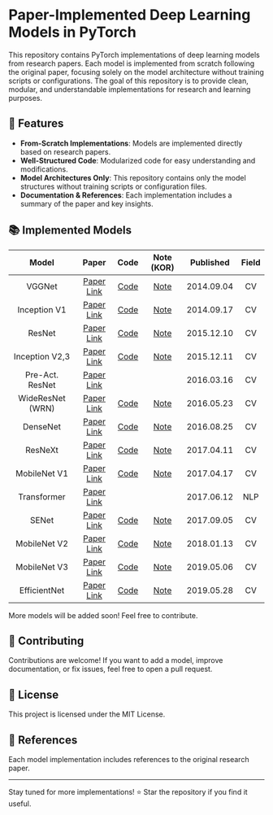 # Paper-Implemented Deep Learning Models in PyTorch

This repository contains PyTorch implementations of deep learning models from research papers. Each model is implemented from scratch following the original paper, focusing solely on the model architecture without training scripts or configurations. The goal of this repository is to provide clean, modular, and understandable implementations for research and learning purposes.

## 📌 Features
- **From-Scratch Implementations**: Models are implemented directly based on research papers.
- **Well-Structured Code**: Modularized code for easy understanding and modifications.
- **Model Architectures Only**: This repository contains only the model structures without training scripts or configuration files.
- **Documentation & References**: Each implementation includes a summary of the paper and key insights.

## 📚 Implemented Models
| Model | Paper | Code | Note (KOR) | Published | Field |
|:--------:|:--------:|:--------:|:--------:|:--------:|:--------:|
| VGGNet | [Paper Link](https://arxiv.org/abs/1409.1556) | [Code](https://github.com/minseoc03/DL_paper_review/blob/main/Computer%20Vision/VGGNet.py) | [Note](https://minseoc03.notion.site/VGGNet-1556a507bae980ac9876d2b9f6a677c8)| 2014.09.04 | CV
| Inception V1 | [Paper Link](https://arxiv.org/abs/1409.4842) | [Code](https://github.com/minseoc03/DL_paper_review/blob/main/Computer%20Vision/Inception_v1.py) | [Note](https://minseoc03.notion.site/Inception-V1-1586a507bae980edafcef39af08b1e0d)| 2014.09.17 | CV
| ResNet | [Paper Link](https://arxiv.org/abs/1512.03385) | [Code](https://github.com/minseoc03/DL_paper_review/blob/main/Computer%20Vision/ResNet.py) | [Note](https://minseoc03.notion.site/ResNet-15d6a507bae9809a8e69d86ba4939968)| 2015.12.10 | CV
| Inception V2,3 | [Paper Link](https://arxiv.org/abs/1512.00567) | [Code](https://github.com/minseoc03/DL_paper_review/blob/main/Computer%20Vision/Inception_v3.py) | [Note](https://minseoc03.notion.site/Inception-V2-V3-1646a507bae98084b186dfa19eaded5b)| 2015.12.11 | CV
| Pre-Act. ResNet | [Paper Link](https://arxiv.org/abs/1603.05027) | | | 2016.03.16 | CV
| WideResNet (WRN) | [Paper Link](https://arxiv.org/abs/1605.07146) | [Code](https://github.com/minseoc03/DL_paper_review/blob/main/Computer%20Vision/WideResNet.py) | [Note](https://minseoc03.notion.site/WideResNet-WRN-1666a507bae98087a0bcf7e9a44cc47d) | 2016.05.23 | CV
| DenseNet | [Paper Link](https://arxiv.org/abs/1608.06993) | [Code](https://github.com/minseoc03/DL_paper_review/blob/main/Computer%20Vision/DenseNet.py) | [Note](https://minseoc03.notion.site/DenseNet-16c6a507bae98015a0cae094e93f7bd0) | 2016.08.25 | CV
| ResNeXt | [Paper Link](https://arxiv.org/abs/1611.05431) | [Code](https://github.com/minseoc03/DL_paper_review/blob/main/Computer%20Vision/ResNeXt.py) | [Note](https://minseoc03.notion.site/ResNeXt-16b6a507bae9804ba9caf5b1c8fc7bbc) | 2017.04.11 | CV
| MobileNet V1 | [Paper Link](https://arxiv.org/abs/1704.04861) | [Code](https://github.com/minseoc03/DL_paper_review/blob/main/Computer%20Vision/MobileNet_v1.py) | [Note](https://minseoc03.notion.site/MobileNet-V1-16c6a507bae98090833cead1f69d3341) | 2017.04.17 | CV
| Transformer | [Paper Link](https://arxiv.org/abs/1706.03762) | | | 2017.06.12 | NLP
| SENet | [Paper Link](https://arxiv.org/abs/1709.01507) | [Code](https://github.com/minseoc03/DL_paper_review/blob/main/Computer%20Vision/SENet.py) | [Note](https://minseoc03.notion.site/SENet-16c6a507bae98024964bd23bd46087d9) | 2017.09.05 | CV
| MobileNet V2 | [Paper Link](https://arxiv.org/abs/1801.04381) | [Code](https://github.com/minseoc03/DL_paper_review/blob/main/Computer%20Vision/MobileNet_v2.py) | [Note](https://minseoc03.notion.site/MobileNet-V2-16c6a507bae980eb9f2cc23c2be4fe76) | 2018.01.13 | CV
| MobileNet V3 | [Paper Link](https://arxiv.org/abs/1905.02244) | [Code](https://github.com/minseoc03/DL_paper_review/blob/main/Computer%20Vision/MobileNet_v3.py) | [Note](https://minseoc03.notion.site/MobileNet-V3-16c6a507bae980a1b55cdc6ad1c4256c) | 2019.05.06 | CV
| EfficientNet | [Paper Link](https://arxiv.org/abs/1905.11946) | [Code](https://github.com/minseoc03/DL_paper_review/blob/main/Computer%20Vision/EfficientNet.py) | [Note](https://minseoc03.notion.site/EfficientNet-16c6a507bae9805d9d2bc9ab4ff7a2fa) | 2019.05.28 | CV

More models will be added soon! Feel free to contribute.

## 📄 Contributing
Contributions are welcome! If you want to add a model, improve documentation, or fix issues, feel free to open a pull request.

## 📜 License
This project is licensed under the MIT License.

## 🔗 References
Each model implementation includes references to the original research paper.

---
Stay tuned for more implementations! ⭐ Star the repository if you find it useful.


